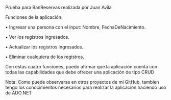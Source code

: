Prueba para BanReservas realizada por Juan Avila

Funciones de la aplicación:

  • Ingresar una persona con el input: Nombre, FechaDeNacimiento.

  • Ver los registros ingresados.
  
  • Actualizar los registros ingresados.
  
  • Eliminar cualquiera de los registros.
  
  Con estas cuatro funciones, puedo afirmar que la aplicación cuenta con todas las capabilidades que debe ofrecer una aplicación de tipo CRUD
  
  Nota: Como puede observarse en otros proyectos de mi GitHub, tambien tengo los conocimientos necesarios para realizar la aplicación haciendo uso de ADO.NET
